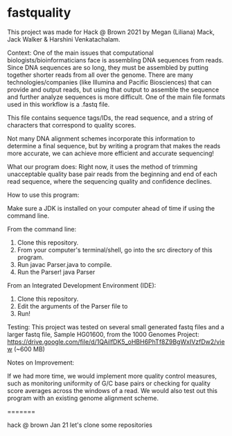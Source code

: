 # fastquality
This project was made for Hack @ Brown 2021 by Megan (Liliana) Mack, Jack Walker & Harshini Venkatachalam. 

Context: 
One of the main issues that computational biologists/bioinformaticians face is assembling DNA sequences from reads. Since DNA sequences are so long, they must be assembled by putting together shorter reads from all over the genome. There are many technologies/companies (like Illumina and Pacific Biosciences) that can provide and output reads, but using that output to assemble the sequence and further analyze sequences is more difficult.
One of the main file formats used in this workflow is a .fastq file.

This file contains sequence tags/IDs, the read sequence, and a string of characters that correspond to quality scores. 

Not many DNA alignment schemes incorporate this information to determine a final sequence, but by writing a program that 
makes the reads more accurate, we can achieve more efficient and accurate sequencing! 

What our program does: 
Right now, it uses the method of trimming unacceptable quality base pair reads from the beginning and end of each read sequence, where the sequencing quality and confidence declines. 

How to use this program: 

Make sure a JDK is installed on your computer ahead of time if using the command line. 

From the command line:
1. Clone this repository.
2. From your computer's terminal/shell, go into the src directory of this program.
3. Run javac Parser.java to compile. 
4. Run the Parser!
java Parser <fastq file to change> <output fastq file>

From an Integrated Development Environment (IDE): 
1. Clone this repository.
2. Edit the arguments of the Parser file to 
<fastq file to change> <output fastq file>
3. Run! 

Testing: 
This project was tested on several small generated fastq files and a larger fastq file, Sample HG01600, from the 1000 Genomes Project: https://drive.google.com/file/d/1QAilfDK5_oHBH6PhTf8Z9BgWxIVzfDw2/view (~600 MB)

Notes on Improvement:  

If we had more time, we would implement more quality control measures, such as monitoring uniformity of G/C base pairs or checking for quality score averages across the windows of a read. We would also test out this program with an existing genome alignment scheme.  

=======

hack @ brown Jan 21 
let's clone some repositories
